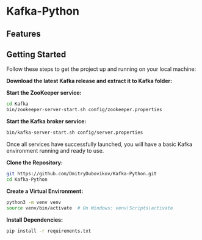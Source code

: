 # Kafka-Python

## Features

## Getting Started

Follow these steps to get the project up and running on your local machine:

**Download the latest Kafka release and extract it to Kafka folder:**

**Start the ZooKeeper service:**
```bash
cd Kafka
bin/zookeeper-server-start.sh config/zookeeper.properties
```

**Start the Kafka broker service:**
```bash
bin/kafka-server-start.sh config/server.properties
```
Once all services have successfully launched, you will have a basic Kafka environment running and ready to use.


**Clone the Repository:**
```bash
git https://github.com/DmitryDubovikov/Kafka-Python.git
cd Kafka-Python
```

**Create a Virtual Environment:**
```bash
python3 -m venv venv
source venv/bin/activate  # On Windows: venv\Scripts\activate
```

**Install Dependencies:**
```bash
pip install -r requirements.txt
```